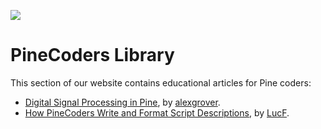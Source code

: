 <!-- Global site tag (gtag.js) - Google Analytics -->
<script async src="https://www.googletagmanager.com/gtag/js?id=UA-147975914-1"></script>
<script>
  window.dataLayer = window.dataLayer || [];
  function gtag(){dataLayer.push(arguments);}
  gtag('js', new Date());

  gtag('config', 'UA-147975914-1');
</script>

<link rel="icon" href="http://pinecoders.com/favicon.ico?v=2" />

[<img src="https://www.pinecoders.com/images/PineCodersLong.png">](https://www.pinecoders.com/)


# PineCoders Library

This section of our website contains educational articles for Pine coders:
- [Digital Signal Processing in Pine](https://www.pinecoders.com/techniques/dsp/), by [alexgrover](https://www.tradingview.com/u/alexgrover/#published-scripts).
- [How PineCoders Write and Format Script Descriptions](https://www.pinecoders.com/techniques/script_description/), by [LucF](https://www.tradingview.com/u/LucF/#published-scripts).
